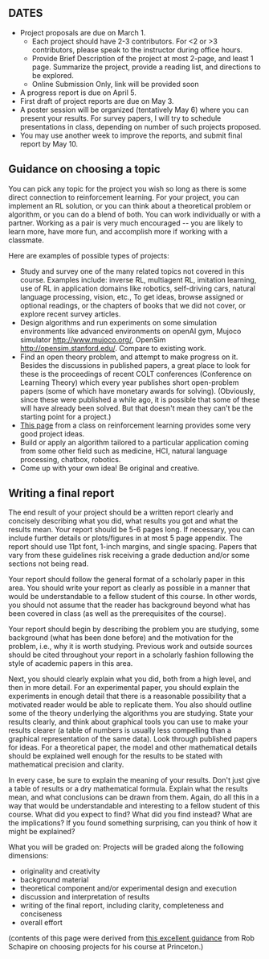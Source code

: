 ## DATES

*	Project proposals are due on March 1.
    * Each project should have 2-3 contributors. For <2 or >3 contributors, please speak to the instructor during office hours.
    * Provide Brief Description of the project at most 2-page, and least 1 page. Summarize the project, provide a reading list, and directions to be explored.
    * Online Submission Only, link will be provided soon
* A progress report is due on April 5.
* First draft of project reports are due on May 3. 
* A poster session will be organized (tentatively May 6) where you can present your results. For survey papers, I will try to schedule presentations in class, depending on number of such projects proposed.
* You may use another week to improve the reports, and submit final report by May 10.


## Guidance on choosing a topic

You can pick any topic for the project you wish so long as there is some direct connection to reinforcement learning. For your project, you can implement an RL solution, or you can think about a theoretical problem or algorithm, or you can do a blend of both. You can work individually or with a partner. Working as a pair is very much encouraged -- you are likely to learn more, have more fun, and accomplish more if working with a classmate.


Here are examples of possible types of projects:

*	Study and survey one of the many related topics not covered in this course. Examples include: inverse RL, multiagent RL, imitation learning, use of RL in application domains like robotics, self-driving cars, natural language processing, vision, etc., To get ideas, browse assigned or optional readings, or the chapters of books that we did not cover, or explore recent survey articles. 
*	Design algorithms and run experiments on some simulation environments like advanced environments on openAI gym, Mujoco simulator http://www.mujoco.org/, OpenSim http://opensim.stanford.edu/. Compare to existing work. 
*	Find an open theory problem, and attempt to make progress on it. Besides the discussions in published papers, a great place to look for these is the proceedings of recent COLT conferences (Conference on Learning Theory) which every year publishes short open-problem papers (some of which have monetary awards for solving). (Obviously, since these were published a while ago, it is possible that some of these will have already been solved. But that doesn't mean they can't be the starting point for a project.)
*	[This page](http://chercheurs.lille.inria.fr/~lazaric/Webpage/MVA-RL_Course15_files/Classprojectproposals-ReinforcementLearning-ENSMVA20152016.pdf) from a class on reinforcement learning provides some very good project ideas.
*	Build or apply an algorithm tailored to a particular application coming from some other field such as medicine, HCI, natural language processing, chatbox, robotics.
*	Come up with your own idea! Be original and creative.


## Writing a final report

The end result of your project should be a written report clearly and concisely describing what you did, what results you got and what the results mean. Your report should be 5-6 pages long. If necessary, you can include further details or plots/figures in at most 5 page appendix. The report should use 11pt font, 1-inch margins, and single spacing. Papers that vary from these guidelines risk receiving a grade deduction and/or some sections not being read.

Your report should follow the general format of a scholarly paper in this area. You should write your report as clearly as possible in a manner that would be understandable to a fellow student of this course. In other words, you should not assume that the reader has background beyond what has been covered in class (as well as the prerequisites of the course).

Your report should begin by describing the problem you are studying, some background (what has been done before) and the motivation for the problem, i.e., why it is worth studying. Previous work and outside sources should be cited throughout your report in a scholarly fashion following the style of academic papers in this area.

Next, you should clearly explain what you did, both from a high level, and then in more detail. For an experimental paper, you should explain the experiments in enough detail that there is a reasonable possibility that a motivated reader would be able to replicate them. You also should outline some of the theory underlying the algorithms you are studying. State your results clearly, and think about graphical tools you can use to make your results clearer (a table of numbers is usually less compelling than a graphical representation of the same data). Look through published papers for ideas. For a theoretical paper, the model and other mathematical details should be explained well enough for the results to be stated with mathematical precision and clarity.

In every case, be sure to explain the meaning of your results. Don't just give a table of results or a dry mathematical formula. Explain what the results mean, and what conclusions can be drawn from them. Again, do all this in a way that would be understandable and interesting to a fellow student of this course. What did you expect to find? What did you find instead? What are the implications? If you found something surprising, can you think of how it might be explained?




What you will be graded on:
Projects will be graded along the following dimensions:

*	originality and creativity
*	background material
*	theoretical component and/or experimental design and execution
*	discussion and interpretation of results
*	writing of the final report, including clarity, completeness and conciseness
*	overall effort




(contents of this page were derived from [this excellent guidance](http://www.cs.princeton.edu/courses/archive/spring14/cos511/project.html) from Rob Schapire on choosing projects for his course at Princeton.)
